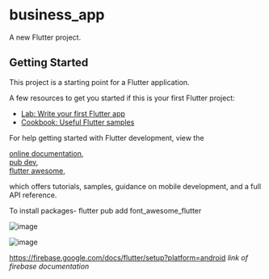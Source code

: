 # business_app

A new Flutter project.

## Getting Started

This project is a starting point for a Flutter application.

A few resources to get you started if this is your first Flutter project:

- [Lab: Write your first Flutter app](https://docs.flutter.dev/get-started/codelab)
- [Cookbook: Useful Flutter samples](https://docs.flutter.dev/cookbook)

For help getting started with Flutter development, view the


[online documentation](https://docs.flutter.dev/),  
[pub dev](https://pub.dev/),  
[flutter awesome](https://flutterawesome.com/#google_vignette),    


which offers tutorials, samples, guidance on mobile development, and a full API reference.

To install packages- flutter pub add font_awesome_flutter

![image](https://github.com/user-attachments/assets/3fc65b4d-ab4d-4e79-a696-3f7dc98716dd)

![image](https://github.com/user-attachments/assets/90946fb3-6ac1-40eb-9fd2-dcf4a2eee6d5)



https://firebase.google.com/docs/flutter/setup?platform=android    *link of firebase documentation*
